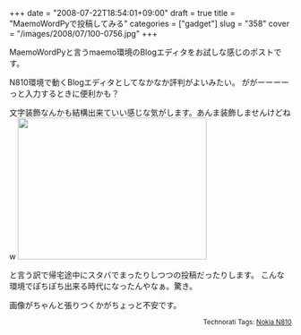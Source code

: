+++
date = "2008-07-22T18:54:01+09:00"
draft = true
title = "MaemoWordPyで投稿してみる"
categories = ["gadget"]
slug = "358"
cover = "/images/2008/07/100-0756.jpg"
+++

MaemoWordPyと言うmaemo環境のBlogエディタをお試しな感じのポストです。

N810環境で動くBlogエディタとしてなかなか評判がよいみたい。
ががーーーーっと入力するときに便利かも？

文字装飾なんかも結構出来ていい感じな気がします。あんま装飾しませんけどねw
<img src="/images/2008/07/100-0756.jpg" alt="" width="337" height="253" />

と言う訳で帰宅途中にスタバでまったりしつつの投稿だったりします。
こんな環境でぽちぽち出来る時代になったんやなぁ。驚き。

画像がちゃんと張りつくかがちょっと不安です。
<p style="text-align: right"><small>Technorati Tags: <a rel="tag" href="http://technorati.com/tag/Nokia N810">Nokia N810</a></small></p>
